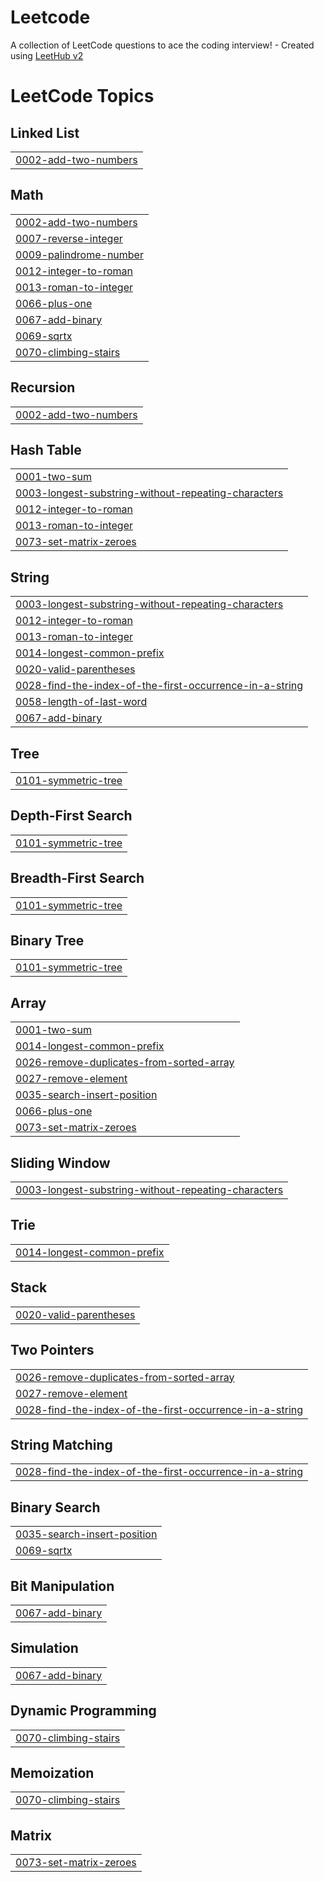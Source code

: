 # Leetcode
A collection of LeetCode questions to ace the coding interview! - Created using [LeetHub v2](https://github.com/arunbhardwaj/LeetHub-2.0)

<!---LeetCode Topics Start-->
# LeetCode Topics
## Linked List
|  |
| ------- |
| [0002-add-two-numbers](https://github.com/AdityaGupta0001/Leetcode/tree/master/0002-add-two-numbers) |
## Math
|  |
| ------- |
| [0002-add-two-numbers](https://github.com/AdityaGupta0001/Leetcode/tree/master/0002-add-two-numbers) |
| [0007-reverse-integer](https://github.com/AdityaGupta0001/Leetcode/tree/master/0007-reverse-integer) |
| [0009-palindrome-number](https://github.com/AdityaGupta0001/Leetcode/tree/master/0009-palindrome-number) |
| [0012-integer-to-roman](https://github.com/AdityaGupta0001/Leetcode/tree/master/0012-integer-to-roman) |
| [0013-roman-to-integer](https://github.com/AdityaGupta0001/Leetcode/tree/master/0013-roman-to-integer) |
| [0066-plus-one](https://github.com/AdityaGupta0001/Leetcode/tree/master/0066-plus-one) |
| [0067-add-binary](https://github.com/AdityaGupta0001/Leetcode/tree/master/0067-add-binary) |
| [0069-sqrtx](https://github.com/AdityaGupta0001/Leetcode/tree/master/0069-sqrtx) |
| [0070-climbing-stairs](https://github.com/AdityaGupta0001/Leetcode/tree/master/0070-climbing-stairs) |
## Recursion
|  |
| ------- |
| [0002-add-two-numbers](https://github.com/AdityaGupta0001/Leetcode/tree/master/0002-add-two-numbers) |
## Hash Table
|  |
| ------- |
| [0001-two-sum](https://github.com/AdityaGupta0001/Leetcode/tree/master/0001-two-sum) |
| [0003-longest-substring-without-repeating-characters](https://github.com/AdityaGupta0001/Leetcode/tree/master/0003-longest-substring-without-repeating-characters) |
| [0012-integer-to-roman](https://github.com/AdityaGupta0001/Leetcode/tree/master/0012-integer-to-roman) |
| [0013-roman-to-integer](https://github.com/AdityaGupta0001/Leetcode/tree/master/0013-roman-to-integer) |
| [0073-set-matrix-zeroes](https://github.com/AdityaGupta0001/Leetcode/tree/master/0073-set-matrix-zeroes) |
## String
|  |
| ------- |
| [0003-longest-substring-without-repeating-characters](https://github.com/AdityaGupta0001/Leetcode/tree/master/0003-longest-substring-without-repeating-characters) |
| [0012-integer-to-roman](https://github.com/AdityaGupta0001/Leetcode/tree/master/0012-integer-to-roman) |
| [0013-roman-to-integer](https://github.com/AdityaGupta0001/Leetcode/tree/master/0013-roman-to-integer) |
| [0014-longest-common-prefix](https://github.com/AdityaGupta0001/Leetcode/tree/master/0014-longest-common-prefix) |
| [0020-valid-parentheses](https://github.com/AdityaGupta0001/Leetcode/tree/master/0020-valid-parentheses) |
| [0028-find-the-index-of-the-first-occurrence-in-a-string](https://github.com/AdityaGupta0001/Leetcode/tree/master/0028-find-the-index-of-the-first-occurrence-in-a-string) |
| [0058-length-of-last-word](https://github.com/AdityaGupta0001/Leetcode/tree/master/0058-length-of-last-word) |
| [0067-add-binary](https://github.com/AdityaGupta0001/Leetcode/tree/master/0067-add-binary) |
## Tree
|  |
| ------- |
| [0101-symmetric-tree](https://github.com/AdityaGupta0001/Leetcode/tree/master/0101-symmetric-tree) |
## Depth-First Search
|  |
| ------- |
| [0101-symmetric-tree](https://github.com/AdityaGupta0001/Leetcode/tree/master/0101-symmetric-tree) |
## Breadth-First Search
|  |
| ------- |
| [0101-symmetric-tree](https://github.com/AdityaGupta0001/Leetcode/tree/master/0101-symmetric-tree) |
## Binary Tree
|  |
| ------- |
| [0101-symmetric-tree](https://github.com/AdityaGupta0001/Leetcode/tree/master/0101-symmetric-tree) |
## Array
|  |
| ------- |
| [0001-two-sum](https://github.com/AdityaGupta0001/Leetcode/tree/master/0001-two-sum) |
| [0014-longest-common-prefix](https://github.com/AdityaGupta0001/Leetcode/tree/master/0014-longest-common-prefix) |
| [0026-remove-duplicates-from-sorted-array](https://github.com/AdityaGupta0001/Leetcode/tree/master/0026-remove-duplicates-from-sorted-array) |
| [0027-remove-element](https://github.com/AdityaGupta0001/Leetcode/tree/master/0027-remove-element) |
| [0035-search-insert-position](https://github.com/AdityaGupta0001/Leetcode/tree/master/0035-search-insert-position) |
| [0066-plus-one](https://github.com/AdityaGupta0001/Leetcode/tree/master/0066-plus-one) |
| [0073-set-matrix-zeroes](https://github.com/AdityaGupta0001/Leetcode/tree/master/0073-set-matrix-zeroes) |
## Sliding Window
|  |
| ------- |
| [0003-longest-substring-without-repeating-characters](https://github.com/AdityaGupta0001/Leetcode/tree/master/0003-longest-substring-without-repeating-characters) |
## Trie
|  |
| ------- |
| [0014-longest-common-prefix](https://github.com/AdityaGupta0001/Leetcode/tree/master/0014-longest-common-prefix) |
## Stack
|  |
| ------- |
| [0020-valid-parentheses](https://github.com/AdityaGupta0001/Leetcode/tree/master/0020-valid-parentheses) |
## Two Pointers
|  |
| ------- |
| [0026-remove-duplicates-from-sorted-array](https://github.com/AdityaGupta0001/Leetcode/tree/master/0026-remove-duplicates-from-sorted-array) |
| [0027-remove-element](https://github.com/AdityaGupta0001/Leetcode/tree/master/0027-remove-element) |
| [0028-find-the-index-of-the-first-occurrence-in-a-string](https://github.com/AdityaGupta0001/Leetcode/tree/master/0028-find-the-index-of-the-first-occurrence-in-a-string) |
## String Matching
|  |
| ------- |
| [0028-find-the-index-of-the-first-occurrence-in-a-string](https://github.com/AdityaGupta0001/Leetcode/tree/master/0028-find-the-index-of-the-first-occurrence-in-a-string) |
## Binary Search
|  |
| ------- |
| [0035-search-insert-position](https://github.com/AdityaGupta0001/Leetcode/tree/master/0035-search-insert-position) |
| [0069-sqrtx](https://github.com/AdityaGupta0001/Leetcode/tree/master/0069-sqrtx) |
## Bit Manipulation
|  |
| ------- |
| [0067-add-binary](https://github.com/AdityaGupta0001/Leetcode/tree/master/0067-add-binary) |
## Simulation
|  |
| ------- |
| [0067-add-binary](https://github.com/AdityaGupta0001/Leetcode/tree/master/0067-add-binary) |
## Dynamic Programming
|  |
| ------- |
| [0070-climbing-stairs](https://github.com/AdityaGupta0001/Leetcode/tree/master/0070-climbing-stairs) |
## Memoization
|  |
| ------- |
| [0070-climbing-stairs](https://github.com/AdityaGupta0001/Leetcode/tree/master/0070-climbing-stairs) |
## Matrix
|  |
| ------- |
| [0073-set-matrix-zeroes](https://github.com/AdityaGupta0001/Leetcode/tree/master/0073-set-matrix-zeroes) |
<!---LeetCode Topics End-->